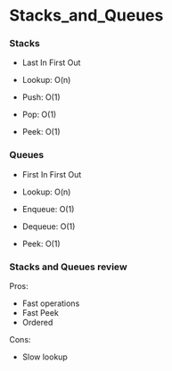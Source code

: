 # Stacks_and_Queues

### Stacks
- Last In First Out

- Lookup: O(n)
- Push: O(1)
- Pop: O(1)
- Peek: O(1)

### Queues
- First In First Out

- Lookup: O(n)
- Enqueue: O(1)
- Dequeue: O(1)
- Peek: O(1)

### Stacks and Queues review
Pros:
- Fast operations
- Fast Peek
- Ordered

Cons:
- Slow lookup